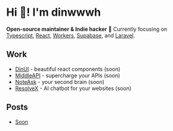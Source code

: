 # Hi 👋! I'm dinwwwh

**Open-source maintainer & Indie hacker** 🚀 Currently focusing on [Typescript](https://www.typescriptlang.org/), [React](https://react.dev/), [Workers](https://developers.cloudflare.com/workers/), [Supabase](https://supabase.com/), and [Laravel](https://laravel.com/).

## Work

- [DinUI](https://ui.dinwwwh.com/) - beautiful react components (soon)
- [MiddleAPI](https://middleapi.com/) - supercharge your APIs (soon)
- [NoteAsk](https://noteask.com/) - your second brain (soon)
- [ResolveX](https://resolvex.ai) - AI chatbot for your websites (soon)

## Posts

- [Soon](https://medium.com/@dinwwwh)
